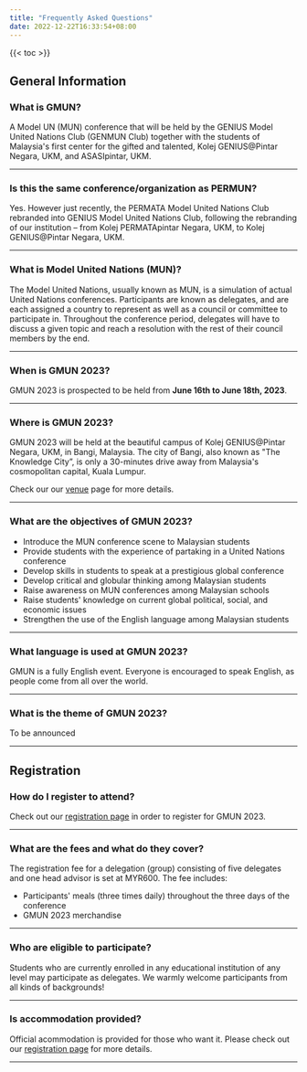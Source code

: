 ```yaml
---
title: "Frequently Asked Questions"
date: 2022-12-22T16:33:54+08:00
---
```


<div class="faqcontainer">

{{< toc >}}

## General Information

### What is GMUN?

A Model UN (MUN) conference that will be held by the GENIUS Model United Nations Club (GENMUN Club) together with the students of Malaysia's first center for the gifted and talented, Kolej GENIUS@Pintar Negara, UKM, and ASASIpintar, UKM.

---

### Is this the same conference/organization as PERMUN?

Yes. However just recently, the PERMATA Model United Nations Club rebranded into GENIUS Model United Nations Club, following the rebranding of our institution – from Kolej PERMATApintar Negara, UKM, to Kolej GENIUS@Pintar Negara, UKM.

---

### What is Model United Nations (MUN)? 

The Model United Nations, usually known as MUN, is a simulation of actual United Nations conferences. Participants are known as delegates, and are each assigned a country to represent as well as a council or committee to participate in. Throughout the conference period, delegates will have to discuss a given topic and reach a resolution with the rest of their council members by the end. 

---

### When is GMUN 2023?

GMUN 2023 is prospected to be held from **June 16th to June 18th, 2023**.

---

### Where is GMUN 2023?

GMUN 2023 will be held at the beautiful campus of Kolej GENIUS@Pintar Negara, UKM, in Bangi, Malaysia. The city of Bangi, also known as "The Knowledge City”, is only a 30-minutes drive away from Malaysia's cosmopolitan capital, Kuala Lumpur. 

Check our our [venue](/venue) page for more details.

---

### What are the objectives of GMUN 2023?

- Introduce the MUN conference scene to Malaysian students
- Provide students with the experience of partaking in a United Nations conference
- Develop skills in students to speak at a prestigious global conference
- Develop critical and globular thinking among Malaysian students
- Raise awareness on MUN conferences among Malaysian schools
- Raise students' knowledge on current global political, social, and economic issues
- Strengthen the use of the English language among Malaysian students

---

### What language is used at GMUN 2023?

GMUN is a fully English event. Everyone is encouraged to speak English, as people come from all over the world. 

---

### What is the theme of GMUN 2023?

To be announced

---

## Registration

### How do I register to attend?

Check out our [registration page](/registration) in order to register for GMUN 2023. 

---

### What are the fees and what do they cover?

The registration fee for a delegation (group) consisting of five delegates and one head advisor is set at MYR600. The fee includes:
- Participants' meals (three times daily) throughout the three days of the conference
- GMUN 2023 merchandise

---

### Who are eligible to participate? 

Students who are currently enrolled in any educational institution of any level may participate as delegates. We warmly welcome participants from all kinds of backgrounds!

---

### Is accommodation provided?

Official acommodation is provided for those who want it. Please check out our [registration page](/registration) for more details.

---

</div>
